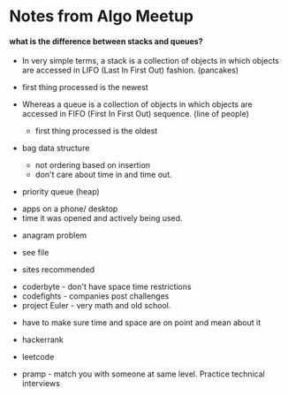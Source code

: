# Notes from Algo Meetup

#### what is the difference between stacks and queues?
-  In very simple terms, a stack is a collection of objects in which objects are accessed in LIFO (Last In First Out) fashion. (pancakes)
  * first thing processed is the newest
- Whereas a queue is a collection of objects in which objects are accessed in FIFO (First In First Out) sequence. (line of people)
  * first thing processed is the oldest
- bag data structure
  * not ordering based on insertion
  * don't care about time in and time out.

- priority queue (heap)
 * apps on a phone/ desktop
 * time it was opened and actively being used.   


- anagram problem
 * see file

- sites recommended
* coderbyte - don't have space time restrictions
* codefights - companies post challenges
* project Euler - very math and old school.

- have to make sure time and space are on point and mean about it
* hackerrank
* leetcode

* pramp - match you with someone at same level. Practice technical interviews
